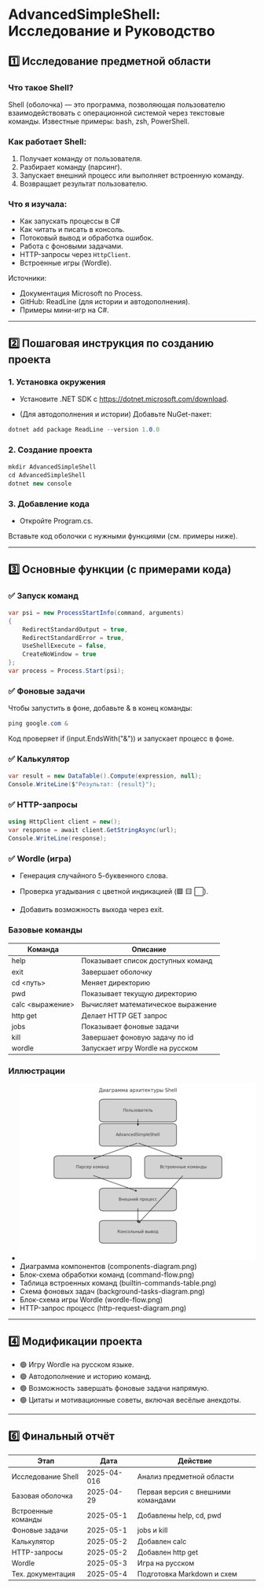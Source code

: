 # AdvancedSimpleShell: Исследование и Руководство

## 1️⃣ Исследование предметной области

### Что такое Shell?
Shell (оболочка) — это программа, позволяющая пользователю взаимодействовать с операционной системой через текстовые команды. Известные примеры: bash, zsh, PowerShell.

### Как работает Shell:
1. Получает команду от пользователя.
2. Разбирает команду (парсинг).
3. Запускает внешний процесс или выполняет встроенную команду.
4. Возвращает результат пользователю.

### Что я изучала:
- Как запускать процессы в C#
- Как читать и писать в консоль.
- Потоковый вывод и обработка ошибок.
- Работа с фоновыми задачами.
- HTTP-запросы через `HttpClient`.
- Встроенные игры (Wordle).

Источники:
- Документация Microsoft по Process.
- GitHub: ReadLine (для истории и автодополнения).
- Примеры мини-игр на C#.

---

## 2️⃣ Пошаговая инструкция по созданию проекта

### 1. Установка окружения

* Установите .NET SDK с https://dotnet.microsoft.com/download.

* (Для автодополнения и истории) Добавьте NuGet-пакет:

```csharp
dotnet add package ReadLine --version 1.0.0
```

### 2. Создание проекта

```csharp
mkdir AdvancedSimpleShell
cd AdvancedSimpleShell
dotnet new console
``` 

### 3. Добавление кода

* Откройте Program.cs.

Вставьте код оболочки с нужными функциями (см. примеры ниже).

---

## 3️⃣ Основные функции (с примерами кода)

### ✅ Запуск команд
```csharp
var psi = new ProcessStartInfo(command, arguments)
{
    RedirectStandardOutput = true,
    RedirectStandardError = true,
    UseShellExecute = false,
    CreateNoWindow = true
};
var process = Process.Start(psi);
```
### ✅ Фоновые задачи

Чтобы запустить в фоне, добавьте & в конец команды:
```csharp
ping google.com &
```
Код проверяет if (input.EndsWith("&")) и запускает процесс в фоне.

### ✅ Калькулятор
```csharp
var result = new DataTable().Compute(expression, null);
Console.WriteLine($"Результат: {result}");
```
### ✅ HTTP-запросы
```csharp
using HttpClient client = new();
var response = await client.GetStringAsync(url);
Console.WriteLine(response);
```
### ✅ Wordle (игра)

* Генерация случайного 5-буквенного слова.

* Проверка угадывания с цветной индикацией (🟩 🟨 ⬜).

* Добавить возможность выхода через exit.

### Базовые команды
| Команда                    | Описание                                    |
|----------------------------|---------------------------------------------|
| help                       | Показывает список доступных команд          |
| exit                       | Завершает оболочку                          |
| cd <путь>                  | Меняет директорию                          |
| pwd                        | Показывает текущую директорию              |
| calc <выражение>           | Вычисляет математическое выражение         |
| http get <url>             | Делает HTTP GET запрос                     |
| jobs                       | Показывает фоновые задачи                   |
| kill <id>                  | Завершает фоновую задачу по id              |
| wordle                     | Запускает игру Wordle на русском           |

### Иллюстрации
- ![Диаграмма архитектуры Shell](diagrams/shell-architecture.png)
- Диаграмма компонентов (components-diagram.png)
- Блок-схема обработки команд (command-flow.png)
- Таблица встроенных команд (builtin-commands-table.png)
- Схема фоновых задач (background-tasks-diagram.png)
- Блок-схема игры Wordle (wordle-flow.png)
- HTTP-запрос процесс (http-request-diagram.png)

---

## 4️⃣ Модификации проекта

- 🟢 Игру Wordle на русском языке.
- 🟢 Автодополнение и историю команд.
- 🟢 Возможность завершать фоновые задачи напрямую.
- 🟢 Цитаты и мотивационные советы, включая весёлые анекдоты.


---

## 6️⃣ Финальный отчёт

| Этап                    | Дата         | Действие                                   |
|-------------------------|--------------|-------------------------------------------|
| Исследование Shell      | 2025-04-016   | Анализ предметной области                 |
| Базовая оболочка        | 2025-04-29   | Первая версия с внешними командами        |
| Встроенные команды      | 2025-05-1   | Добавлены help, cd, pwd                   |
| Фоновые задачи          | 2025-05-1   | jobs и kill                               |
| Калькулятор             | 2025-05-2   | Добавлен calc                             |
| HTTP-запросы            | 2025-05-2   | Добавлен http get                         |
| Wordle                  | 2025-05-3   | Игра на русском                           |
| Тех. документация       | 2025-05-4   | Подготовка Markdown и схем                |



